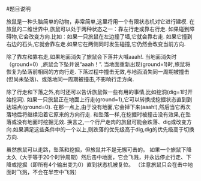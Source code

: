 #题目说明

旅鼠是一种头脑简单的动物，非常简单,这里将用一个有限状态机对它进行建模.
在旅鼠的二维世界中,旅鼠可以处于两种状态之一：靠左行走或靠右行走.
如果碰到障碍物,它会改变方向.比如：如果一只旅鼠在左边撞了墙,它就会靠右走.
如果它撞到右边的石头,它就会靠左走.如果它在两侧同时发生碰撞,它仍然会改变当前方向.

除了靠左和靠右走,如果地面消失了旅鼠会下落并大喊aaah!.
当地面消失时（ground=0）,旅鼠会下坠并说“aaah！”.
当地面重新出现(ground=1)时,旅鼠将恢复为坠落前相同的方向行走.
下落过程中撞击无效,与地面消失同一周期被撞击(但尚未坠落)、或落地同一周期被撞击,不影响行走方向.

除了行走和下落之外,有时还可以告诉旅鼠做一些有用的事情,比如挖洞(dig=1时开始挖洞).
如果一只旅鼠正在地面上行走(ground=1),它可以转换成挖掘状态直到到达端点(ground=0).
在那一点上,由于没有地面,它会掉下来(aaah!),然后当它再次落地后将继续沿着它原来的方向行走.
和坠落一样,在挖掘时被撞击没有效果,在坠落或没有地面时挖掘无效.
换言之,一个行尸走肉的旅鼠可能会跌落、dig或改变方向.如果满足这些条件中的一个以上,则跌落的优先级高于dig,dig的优先级高于切换方向.

虽然旅鼠可以走路，坠落和挖掘，但旅鼠并不是无懈可击的。
如果一个旅鼠下降太久（大于等于20个时钟周期）然后击中地面，它会飞溅，并永远停止行走、下降或挖掘（即所有4个输出变为0）直到状态机被复位。
（注意旅鼠只会在击中地面时飞溅，不会在半空中飞溅）
